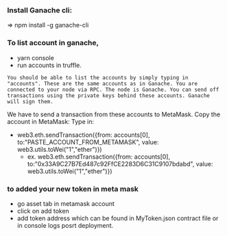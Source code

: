 ### Install Ganache cli:
=> npm install -g ganache-cli

### To list account in ganache,
- yarn console
- run accounts in truffle.

```
You should be able to list the accounts by simply typing in "accounts". These are the same accounts as in Ganache. You are connected to your node via RPC. The node is Ganache. You can send off transactions using the private keys behind these accounts. Ganache will sign them.
```

We have to send a transaction from these accounts to MetaMask. Copy the account in MetaMask:
Type in:
- web3.eth.sendTransaction({from: accounts[0], to:"PASTE_ACCOUNT_FROM_METAMASK", value: web3.utils.toWei("1","ether")})
    - ex. web3.eth.sendTransaction({from: accounts[0], to:"0x33A9C27B7Ed487c92FfCE2283D6C31C9107bdabd", value: web3.utils.toWei("1","ether")})


### to added your new token in meta mask
- go asset tab in metamask account
- click on add token
- add token address which can be found in MyToken.json contract file or in console logs posrt deployment.
